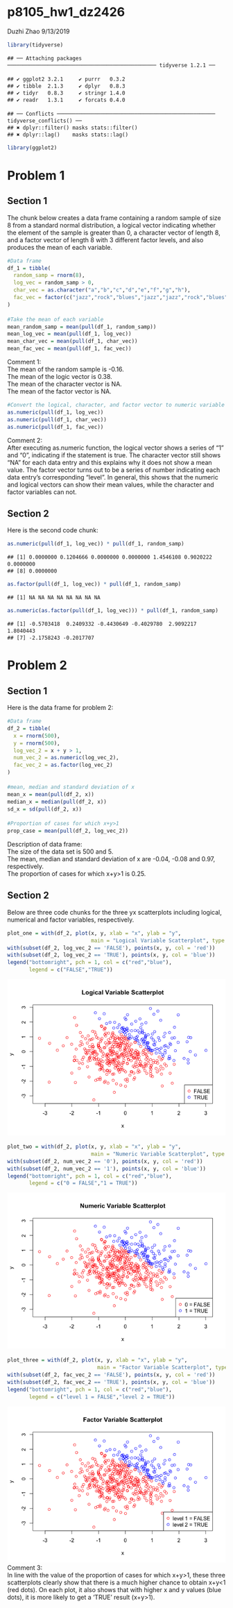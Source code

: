 p8105\_hw1\_dz2426
================
Duzhi Zhao
9/13/2019

``` r
library(tidyverse)
```

    ## ── Attaching packages ──────────────────────────────────────────────── tidyverse 1.2.1 ──

    ## ✔ ggplot2 3.2.1     ✔ purrr   0.3.2
    ## ✔ tibble  2.1.3     ✔ dplyr   0.8.3
    ## ✔ tidyr   0.8.3     ✔ stringr 1.4.0
    ## ✔ readr   1.3.1     ✔ forcats 0.4.0

    ## ── Conflicts ─────────────────────────────────────────────────── tidyverse_conflicts() ──
    ## ✖ dplyr::filter() masks stats::filter()
    ## ✖ dplyr::lag()    masks stats::lag()

``` r
library(ggplot2)
```

# Problem 1

## Section 1

The chunk below creates a data frame containing a random sample of size
8 from a standard normal distribution, a logical vector indicating
whether the element of the sample is greater than 0, a character vector
of length 8, and a factor vector of length 8 with 3 different factor
levels, and also produces the mean of each variable.

``` r
#Data frame
df_1 = tibble(
  random_samp = rnorm(8),
  log_vec = random_samp > 0,
  char_vec = as.character("a","b","c","d","e","f","g","h"),
  fac_vec = factor(c("jazz","rock","blues","jazz","jazz","rock","blues","rock"))
)

#Take the mean of each variable
mean_random_samp = mean(pull(df_1, random_samp))
mean_log_vec = mean(pull(df_1, log_vec))
mean_char_vec = mean(pull(df_1, char_vec))
mean_fac_vec = mean(pull(df_1, fac_vec))
```

Comment 1: <br /> The mean of the random sample is -0.16. <br /> The
mean of the logic vector is 0.38. <br /> The mean of the character
vector is NA. <br /> The mean of the factor vector is NA. <br />

``` r
#Convert the logical, character, and factor vector to numeric variable
as.numeric(pull(df_1, log_vec))
as.numeric(pull(df_1, char_vec))
as.numeric(pull(df_1, fac_vec))
```

Comment 2: <br /> After executing as.numeric function, the logical
vector shows a series of “1” and “0”, indicating if the statement is
true. The character vector still shows “NA” for each data entry and this
explains why it does not show a mean value. The factor vector turns out
to be a series of number indicating each data entry’s corresponding
“level”. In general, this shows that the numeric and logical vectors
can show their mean values, while the character and factor variables can
not.

## Section 2

Here is the second code
    chunk:

``` r
as.numeric(pull(df_1, log_vec)) * pull(df_1, random_samp)
```

    ## [1] 0.0000000 0.1204666 0.0000000 0.0000000 1.4546108 0.9020222 0.0000000
    ## [8] 0.0000000

``` r
as.factor(pull(df_1, log_vec)) * pull(df_1, random_samp)
```

    ## [1] NA NA NA NA NA NA NA NA

``` r
as.numeric(as.factor(pull(df_1, log_vec))) * pull(df_1, random_samp)
```

    ## [1] -0.5703418  0.2409332 -0.4430649 -0.4029780  2.9092217  1.8040443
    ## [7] -2.1758243 -0.2017707

# Problem 2

## Section 1

Here is the data frame for problem 2:

``` r
#Data frame
df_2 = tibble(
  x = rnorm(500),
  y = rnorm(500),
  log_vec_2 = x + y > 1,
  num_vec_2 = as.numeric(log_vec_2),
  fac_vec_2 = as.factor(log_vec_2)
)

#mean, median and standard deviation of x
mean_x = mean(pull(df_2, x))
median_x = median(pull(df_2, x))
sd_x = sd(pull(df_2, x))

#Proportion of cases for which x+y>1
prop_case = mean(pull(df_2, log_vec_2))
```

Description of data frame: <br /> The size of the data set is 500 and 5.
<br /> The mean, median and standard deviation of x are -0.04, -0.08 and
0.97, respectively. <br /> The proportion of cases for which x+y\>1 is
0.25.

## Section 2

Below are three code chunks for the three yx scatterplots including
logical, numerical and factor variables, respectively.

``` r
plot_one = with(df_2, plot(x, y, xlab = "x", ylab = "y", 
                           main = "Logical Variable Scatterplot", type = "n"))
with(subset(df_2, log_vec_2 == 'FALSE'), points(x, y, col = 'red'))        
with(subset(df_2, log_vec_2 == 'TRUE'), points(x, y, col = 'blue'))
legend("bottomright", pch = 1, col = c("red","blue"), 
       legend = c("FALSE","TRUE"))
```

![](p8105_hw1_dz2426_files/figure-gfm/yx_Logical_scatterplot-1.png)<!-- -->

``` r
plot_two = with(df_2, plot(x, y, xlab = "x", ylab = "y", 
                           main = "Numeric Variable Scatterplot", type = "n"))
with(subset(df_2, num_vec_2 == '0'), points(x, y, col = 'red'))        
with(subset(df_2, num_vec_2 == '1'), points(x, y, col = 'blue'))
legend("bottomright", pch = 1, col = c("red","blue"), 
       legend = c("0 = FALSE","1 = TRUE"))
```

![](p8105_hw1_dz2426_files/figure-gfm/yx_numeric_scatterplot-1.png)<!-- -->

``` r
plot_three = with(df_2, plot(x, y, xlab = "x", ylab = "y", 
                             main = "Factor Variable Scatterplot", type = "n"))
with(subset(df_2, fac_vec_2 == 'FALSE'), points(x, y, col = 'red'))        
with(subset(df_2, fac_vec_2 == 'TRUE'), points(x, y, col = 'blue'))
legend("bottomright", pch = 1, col = c("red","blue"), 
       legend = c("level 1 = FALSE","level 2 = TRUE"))
```

![](p8105_hw1_dz2426_files/figure-gfm/yx_factor_scatterplot-1.png)<!-- -->
Comment 3: <br /> In line with the value of the proportion of cases for
which x+y\>1, these three scatterplots clearly show that there is a much
higher chance to obtain x+y\<1 (red dots). On each plot, it also shows
that with higher x and y values (blue dots), it is more likely to get a
‘TRUE’ result (x+y\>1).
